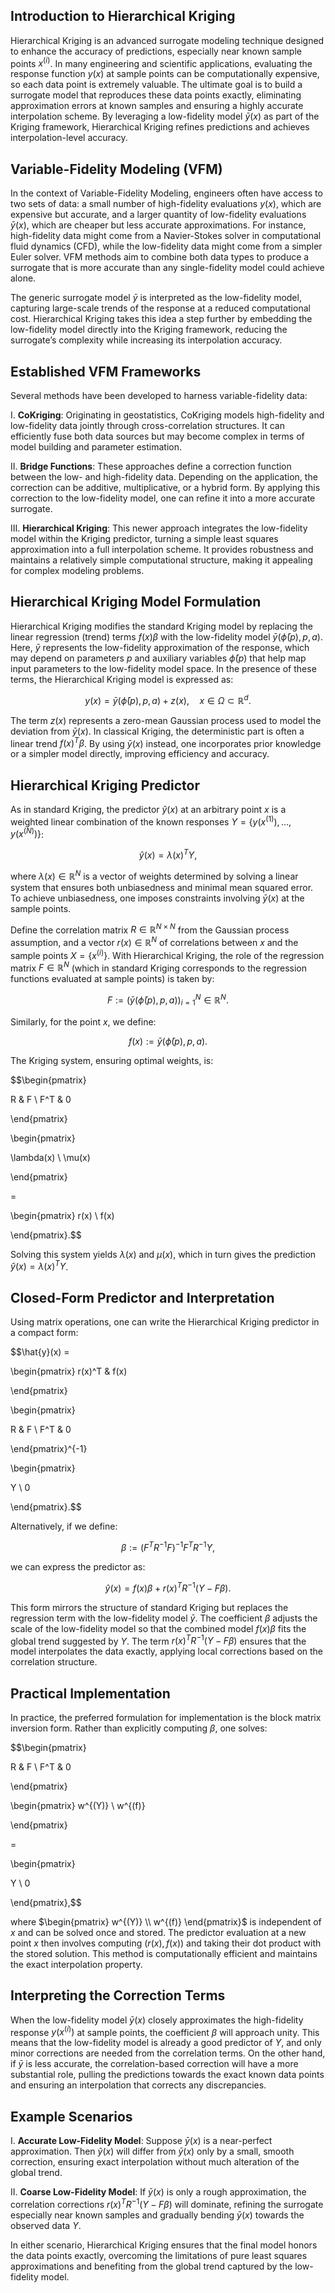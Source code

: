 ## Introduction to Hierarchical Kriging

Hierarchical Kriging is an advanced surrogate modeling technique designed to enhance the accuracy of predictions, especially near known sample points $x^{(i)}$. In many engineering and scientific applications, evaluating the response function $y(x)$ at sample points can be computationally expensive, so each data point is extremely valuable. The ultimate goal is to build a surrogate model that reproduces these data points exactly, eliminating approximation errors at known samples and ensuring a highly accurate interpolation scheme. By leveraging a low-fidelity model $\bar{y}(x)$ as part of the Kriging framework, Hierarchical Kriging refines predictions and achieves interpolation-level accuracy.

## Variable-Fidelity Modeling (VFM)

In the context of Variable-Fidelity Modeling, engineers often have access to two sets of data: a small number of high-fidelity evaluations $y(x)$, which are expensive but accurate, and a larger quantity of low-fidelity evaluations $\bar{y}(x)$, which are cheaper but less accurate approximations. For instance, high-fidelity data might come from a Navier-Stokes solver in computational fluid dynamics (CFD), while the low-fidelity data might come from a simpler Euler solver. VFM methods aim to combine both data types to produce a surrogate that is more accurate than any single-fidelity model could achieve alone.

The generic surrogate model $\bar{y}$ is interpreted as the low-fidelity model, capturing large-scale trends of the response at a reduced computational cost. Hierarchical Kriging takes this idea a step further by embedding the low-fidelity model directly into the Kriging framework, reducing the surrogate’s complexity while increasing its interpolation accuracy.

## Established VFM Frameworks

Several methods have been developed to harness variable-fidelity data:

I. **CoKriging**: Originating in geostatistics, CoKriging models high-fidelity and low-fidelity data jointly through cross-correlation structures. It can efficiently fuse both data sources but may become complex in terms of model building and parameter estimation.

II. **Bridge Functions**: These approaches define a correction function between the low- and high-fidelity data. Depending on the application, the correction can be additive, multiplicative, or a hybrid form. By applying this correction to the low-fidelity model, one can refine it into a more accurate surrogate.

III. **Hierarchical Kriging**: This newer approach integrates the low-fidelity model within the Kriging predictor, turning a simple least squares approximation into a full interpolation scheme. It provides robustness and maintains a relatively simple computational structure, making it appealing for complex modeling problems.

## Hierarchical Kriging Model Formulation

Hierarchical Kriging modifies the standard Kriging model by replacing the linear regression (trend) terms $f(x) \beta$ with the low-fidelity model $\bar{y}(\bar{\phi}(p), p, a)$. Here, $\bar{y}$ represents the low-fidelity approximation of the response, which may depend on parameters $p$ and auxiliary variables $\bar{\phi}(p)$ that help map input parameters to the low-fidelity model space. In the presence of these terms, the Hierarchical Kriging model is expressed as:

$$y(x) = \bar{y}(\bar{\phi}(p), p, a) + z(x), \quad x \in \Omega \subset \mathbb{R}^d.$$

The term $z(x)$ represents a zero-mean Gaussian process used to model the deviation from $\bar{y}(x)$. In classical Kriging, the deterministic part is often a linear trend $f(x)^T \beta$. By using $\bar{y}(x)$ instead, one incorporates prior knowledge or a simpler model directly, improving efficiency and accuracy.

## Hierarchical Kriging Predictor

As in standard Kriging, the predictor $\hat{y}(x)$ at an arbitrary point $x$ is a weighted linear combination of the known responses $Y = \{ y(x^{(1)}), \dots, y(x^{(N)}) \}$:

$$\hat{y}(x) = \lambda(x)^T Y,$$

where $\lambda(x) \in \mathbb{R}^N$ is a vector of weights determined by solving a linear system that ensures both unbiasedness and minimal mean squared error. To achieve unbiasedness, one imposes constraints involving $\bar{y}(x)$ at the sample points.

Define the correlation matrix $R \in \mathbb{R}^{N \times N}$ from the Gaussian process assumption, and a vector $r(x) \in \mathbb{R}^N$ of correlations between $x$ and the sample points $X = \{x^{(i)}\}$. With Hierarchical Kriging, the role of the regression matrix $F \in \mathbb{R}^{N}$ (which in standard Kriging corresponds to the regression functions evaluated at sample points) is taken by:

$$F := \bigl( \bar{y}(\bar{\phi}(p), p, a) \bigr)_{i=1}^N \in \mathbb{R}^N.$$

Similarly, for the point $x$, we define:

$$f(x) := \bar{y}(\bar{\phi}(p), p, a).$$

The Kriging system, ensuring optimal weights, is:

$$\begin{pmatrix}

R & F \\ F^T & 0

\end{pmatrix}

\begin{pmatrix}

\lambda(x) \\ \mu(x)

\end{pmatrix}

=

\begin{pmatrix}
r(x) \\ f(x)

\end{pmatrix}.$$

Solving this system yields $\lambda(x)$ and $\mu(x)$, which in turn gives the prediction $\hat{y}(x) = \lambda(x)^T Y$.

## Closed-Form Predictor and Interpretation

Using matrix operations, one can write the Hierarchical Kriging predictor in a compact form:

$$\hat{y}(x) = 

\begin{pmatrix}
r(x)^T & f(x)

\end{pmatrix}

\begin{pmatrix}

R & F \\ F^T & 0

\end{pmatrix}^{-1}

\begin{pmatrix}

Y \\ 0

\end{pmatrix}.$$

Alternatively, if we define:

$$\beta := (F^T R^{-1} F)^{-1} F^T R^{-1} Y,$$

we can express the predictor as:

$$\hat{y}(x) = f(x) \beta + r(x)^T R^{-1}(Y - F \beta).$$

This form mirrors the structure of standard Kriging but replaces the regression term with the low-fidelity model $\bar{y}$. The coefficient $\beta$ adjusts the scale of the low-fidelity model so that the combined model $f(x)\beta$ fits the global trend suggested by $Y$. The term $r(x)^T R^{-1}(Y - F \beta)$ ensures that the model interpolates the data exactly, applying local corrections based on the correlation structure.

## Practical Implementation

In practice, the preferred formulation for implementation is the block matrix inversion form. Rather than explicitly computing $\beta$, one solves:

$$\begin{pmatrix}

R & F \\ F^T & 0

\end{pmatrix}

\begin{pmatrix}
w^{(Y)} \\ w^{(f)}

\end{pmatrix}

=

\begin{pmatrix}

Y \\ 0

\end{pmatrix},$$

where $\begin{pmatrix} w^{(Y)} \\ w^{(f)} \end{pmatrix}$ is independent of $x$ and can be solved once and stored. The predictor evaluation at a new point $x$ then involves computing $(r(x), f(x))$ and taking their dot product with the stored solution. This method is computationally efficient and maintains the exact interpolation property.

## Interpreting the Correction Terms

When the low-fidelity model $\bar{y}(x)$ closely approximates the high-fidelity response $y(x^{(i)})$ at sample points, the coefficient $\beta$ will approach unity. This means that the low-fidelity model is already a good predictor of $Y$, and only minor corrections are needed from the correlation terms. On the other hand, if $\bar{y}$ is less accurate, the correlation-based correction will have a more substantial role, pulling the predictions towards the exact known data points and ensuring an interpolation that corrects any discrepancies.

## Example Scenarios

I. **Accurate Low-Fidelity Model**: Suppose $\bar{y}(x)$ is a near-perfect approximation. Then $\hat{y}(x)$ will differ from $\bar{y}(x)$ only by a small, smooth correction, ensuring exact interpolation without much alteration of the global trend.

II. **Coarse Low-Fidelity Model**: If $\bar{y}(x)$ is only a rough approximation, the correlation corrections $r(x)^T R^{-1}(Y - F \beta)$ will dominate, refining the surrogate especially near known samples and gradually bending $\bar{y}(x)$ towards the observed data $Y$.

In either scenario, Hierarchical Kriging ensures that the final model honors the data points exactly, overcoming the limitations of pure least squares approximations and benefiting from the global trend captured by the low-fidelity model.
